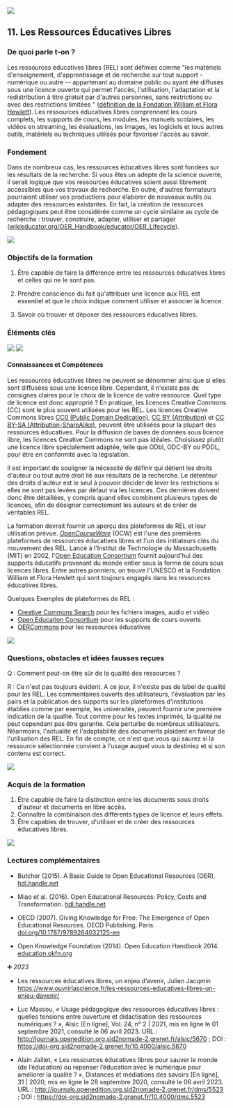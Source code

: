 ![](/Images/Icons/open_education.png)

## 11. Les Ressources Éducatives Libres 

### De quoi parle t-on ? 

Les ressources éducatives libres (REL) sont définies comme "les matériels d'enseignement, d'apprentissage et de recherche sur tout support - numérique ou autre -- appartenant au domaine public ou ayant été diffusés sous une licence ouverte qui permet l'accès, l'utilisation, l'adaptation et la redistribution à titre gratuit par d'autres personnes, sans restrictions ou avec des restrictions limitées " ([définition de la Fondation William et Flora Hewlett](https://www.hewlett.org/strategy/open-educational-resources/)). Les ressources éducatives libres comprennent les cours complets, les supports de cours, les modules, les manuels scolaires, les vidéos en streaming, les évaluations, les images, les logiciels et tous autres outils, matériels ou techniques utilisés pour favoriser l'accès au savoir.

### Fondement 

Dans de nombreux cas, les ressources éducatives libres sont fondées sur les résultats de la recherche. Si vous êtes un adepte de la science ouverte, il serait logique que vos ressources éducatives soient aussi librement accessibles que vos travaux de recherche. En outre, d'autres formateurs pourraient utiliser vos productions pour élaborer de nouveaux outils ou adapter des ressources existantes. En fait, la création de ressources pédagogiques peut être considérée comme un cycle similaire au cycle de recherche : trouver, construire, adapter, utiliser et partager ([wikieducator.org/OER_Handbook/educator/OER_Lifecycle](http://wikieducator.org/OER_Handbook/educator/OER_Lifecycle)).

![](/Images/Icons/finish.png)

### Objectifs de la formation 

1.  Être capable de faire la différence entre les ressources éducatives libres et celles qui ne le sont pas.

2.  Prendre conscience du fait qu'attribuer une licence aux REL est essentiel et que le choix indique comment utiliser et associer la licence.

3.  Savoir où trouver et déposer des ressources éducatives libres.

### Éléments clés

![](/Images/Icons/brain.png)
![](/Images/Icons/gears.png)

#### Connaissances et Compétences

Les ressources éducatives libres ne peuvent se dénommer ainsi que si elles sont diffusées sous une licence libre. Cependant, il n'existe pas de consignes claires pour le choix de la licence de votre ressource. Quel type de licence est donc approprié ? En pratique, les licences Creative Commons (CC) sont le plus souvent utilisées pour les REL. Les licences Creative Commons libres [CC0 (Public Domain Dedication)](https://creativecommons.org/publicdomain/zero/1.0/deed.fr), [CC BY (Attribution)](https://creativecommons.org/licenses/by/4.0/deed.fr) et [CC BY-SA (Attribution-ShareAlike)](https://creativecommons.org/licenses/by-sa/4.0/deed.fr), peuvent être utilisées pour la plupart des ressources éducatives. Pour la diffusion de bases de données sous licence libre, les licences Creative Commons ne sont pas idéales. Choisissez plutôt une licence libre spécialement adaptée, telle que ODbl, ODC-BY ou PDDL, pour être en conformité avec la législation.

Il est important de souligner la nécessité de définir qui détient les droits d'auteur ou tout autre droit lié aux résultats de la recherche. Le détenteur des droits d'auteur est le seul à pouvoir décider de lever les restrictions si elles ne sont pas levées par défaut via les licences. Ces dernières doivent donc être détaillées, y compris quand elles combinent plusieurs types de licences, afin de désigner correctement les auteurs et de créer de véritables REL.

La formation devrait fournir un aperçu des plateformes de REL et leur utilisation prévue. [*OpenCourseWare*](https://fr.wikipedia.org/wiki/OpenCourseWare) (OCW) est l'une des premières plateformes de ressources éducatives libres et l'un des initiateurs clés du mouvement des REL. Lancé à l'Institut de Technologie du Massachusetts (MIT) en 2002, l'[Open Education Consortium](http://www.oeconsortium.org/) fournit aujourd'hui des supports éducatifs provenant du monde entier sous la forme de cours sous licences libres. Entre autres pionniers, on trouve l'UNESCO et la Fondation William et Flora Hewlett qui sont toujours engagés dans les ressources éducatives libres.

Quelques Exemples de plateformes de REL :

- [Creative Commons Search](https://search.creativecommons.org/) pour les fichiers images, audio et vidéo
- [Open Education Consortium](http://www.oeconsortium.org/) pour les supports de cours ouverts
- [OERCommons](https://www.oercommons.org/) pour les ressources éducatives

![](/Images/Icons/questions.png)


### Questions, obstacles et idées fausses reçues 

Q : Comment peut-on être sûr de la qualité des ressources ?

R : Ce n'est pas toujours évident. A ce jour, il n'existe pas de label de qualité pour les REL. Les commentaires ouverts des utilisateurs, l'évaluation par les pairs et la publication des supports sur les plateformes d'institutions établies comme par exemple, les universités, peuvent fournir une première indication de la qualité. Tout comme pour les textes imprimés, la qualité ne peut cependant pas être garantie. Cela perturbe de nombreux utilisateurs. Néanmoins, l'actualité et l'adaptabilité des documents plaident en faveur de l'utilisation des REL. En fin de compte, ce n'est que vous qui saurez si la ressource sélectionnée convient à l'usage auquel vous la destiniez et si son contenu est correct.

![](/Images/Icons/output.png)

### Acquis de la formation 

1.  Être capable de faire la distinction entre les documents sous droits d'auteur et documents en libre accès.
2.  Connaître la combinaison des différents types de licence et leurs effets.
3.  Être capables de trouver, d'utiliser et de créer des ressources éducatives libres.


![](/Images/Icons/magnifying_glass.png)

### Lectures complémentaires 

* Butcher (2015). A Basic Guide to Open Educational Resources (OER). [hdl.handle.net](http://hdl.handle.net/11599/36)

* Miao et al. (2016). Open Educational Resources: Policy, Costs and Transformation. [hdl.handle.net](http://hdl.handle.net/11599/2306)

* OECD (2007). Giving Knowledge for Free: The Emergence of Open Educational Resources. OECD Publishing, Paris. [doi.org/10.1787/9789264032125-en](http://dx.doi.org/10.1787/9789264032125-en)

* Open Knowledge Foundation (2014). Open Education Handbook 2014. [education.okfn.org](https://education.okfn.org/handbooks/handbook/)

:heavy_plus_sign: *2023*

* Les ressources éducatives libres, un enjeu d’avenir, Julien Jacqmin https://www.ouvrirlascience.fr/les-ressources-educatives-libres-un-enjeu-davenir/

* Luc Massou, « Usage pédagogique des ressources éducatives libres : quelles tensions entre ouverture et didactisation des ressources numériques ? », Alsic [En ligne], Vol. 24, n° 2 | 2021, mis en ligne le 01 septembre 2021, consulté le 06 avril 2023. URL : http://journals.openedition.org.sid2nomade-2.grenet.fr/alsic/5670 ; DOI : https://doi-org.sid2nomade-2.grenet.fr/10.4000/alsic.5670

* Alain Jaillet, « Les ressources éducatives libres pour sauver le monde (de l’éducation) ou repenser l’éducation avec le numérique pour améliorer la qualité ? », Distances et médiations des savoirs [En ligne], 31 | 2020, mis en ligne le 28 septembre 2020, consulté le 06 avril 2023. URL : http://journals.openedition.org.sid2nomade-2.grenet.fr/dms/5523 ; DOI : https://doi-org.sid2nomade-2.grenet.fr/10.4000/dms.5523
